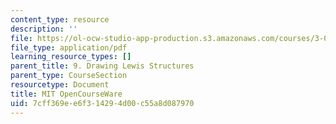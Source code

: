 ```yaml
---
content_type: resource
description: ''
file: https://ol-ocw-studio-app-production.s3.amazonaws.com/courses/3-091sc-introduction-to-solid-state-chemistry-fall-2010/7cff369ee6f314294d00c55a8d087970_MIT3_091SCF10lec09_iPOD.pdf
file_type: application/pdf
learning_resource_types: []
parent_title: 9. Drawing Lewis Structures
parent_type: CourseSection
resourcetype: Document
title: MIT OpenCourseWare
uid: 7cff369e-e6f3-1429-4d00-c55a8d087970
---
```

